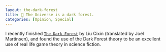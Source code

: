 ```yaml
---
layout: the-dark-forest
title: 🌌 The Universe is a dark forest.
categories: [Opinion, Special]
---
```


I recently finished [`The Dark Forest`](https://www.goodreads.com/book/show/23168817-the-dark-forest) by Liu Cixin (translated by Joel Martinsen), and found the use of the Dark Forest theory to be an excellent use of real life game theory in science fiction.
